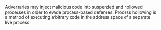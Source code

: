 Adversaries may inject malicious code into suspended and hollowed processes in order to evade process-based defenses. Process hollowing is a method of executing arbitrary code in the address space of a separate live process.
